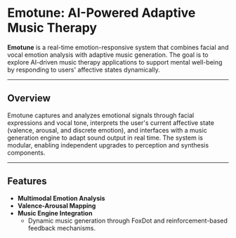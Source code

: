 # Emotune: AI-Powered Adaptive Music Therapy

**Emotune** is a real-time emotion-responsive system that combines facial and vocal emotion analysis with adaptive music generation. The goal is to explore AI-driven music therapy applications to support mental well-being by responding to users' affective states dynamically.

---

## Overview

Emotune captures and analyzes emotional signals through facial expressions and vocal tone, interprets the user's current affective state (valence, arousal, and discrete emotion), and interfaces with a music generation engine to adapt sound output in real time. The system is modular, enabling independent upgrades to perception and synthesis components.

---

## Features

* **Multimodal Emotion Analysis**
* **Valence-Arousal Mapping**
* **Music Engine Integration**
  * Dynamic music generation through FoxDot and reinforcement-based feedback mechanisms.



